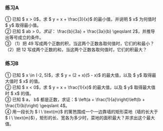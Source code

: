 ### 练习A  
① 已知 $ x > 0$，求 $ y = x + \frac{3}{x}$ 的最小值，并说明 $ x$ 为何值时 $ y$ 取得最小值。  
② 已知 $ ab > 0$，求证：$ \frac{b}{3a} + \frac{3a}{b} \geqslant 2$，并推导出等号成立的条件。  
③ （1）把 49 写成两个正数的积，当这两个正数各取何值时，它们的和最小？  
   （2）把 12 写成两个正数的和，当这两个正数各取何值时，它们的积最大？  

### 练习B  
① 已知 $ x \in (-2, 5)$，求 $ y = (2 + x)(5 - x)$ 的最大值，以及 $ y$ 取得最大值时 $ x$ 的值。  
② 已知 $ x < 0$，求 $ y = x + \frac{1}{x}$ 的最大值，以及 $ y$ 取得最大值时 $ x$ 的值。  
③ 已知 $ a$，$ b$ 都是正数，求证：$ \left(a + \frac{1}{a}\right)\left(b + \frac{1}{b}\right) \geqslant 4$。  
④ 用一段长为 $ l \ \text{m}$ 的篱笆围成一个一边靠墙的矩形菜地（墙的长大于 $ l \ \text{m}$），矩形的长、宽各为多少时，菜地的面积最大？并求出这个最大值。